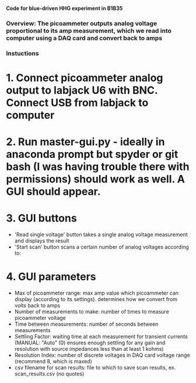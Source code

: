 #### Code for blue-driven HHG experiment in B1B35

### Overview: The picoammeter outputs analog voltage proportional to its amp measurement, which we read into computer using a DAQ card and convert back to amps

### Instuctions

# 1. Connect picoammeter analog output to labjack U6 with BNC. Connect USB from labjack to computer

# 2. Run master-gui.py - ideally in anaconda prompt but spyder or git bash (I was having trouble there with permissions) should work as well. A GUI should appear.

# 3. GUI buttons
- 'Read single voltage' button takes a single analog voltage measurement and displays the result
- 'Start scan' button scans a certain number of analog voltages according to:

# 4. GUI parameters
- Max of picoammeter range: max amp value which picoammeter can display (according to its settings). determines how we convert from volts back to amps
- Number of measurements to make: number of times to measure picoammeter voltage
- Time between measurements: number of seconds between measurements
- Settling Factor: waiting time at each measurement for transient currents (MANUAL: "Auto" (0) ensures enough settling for any gain and resolution with source impedances less than at least 1 kohms)
- Resolution Index: number of discrete voltages in DAQ card voltage range (recommend 8, which is maxed)
- csv filename for scan results: file to which to save scan results, ex. scan_results.csv (no quotes)
    
